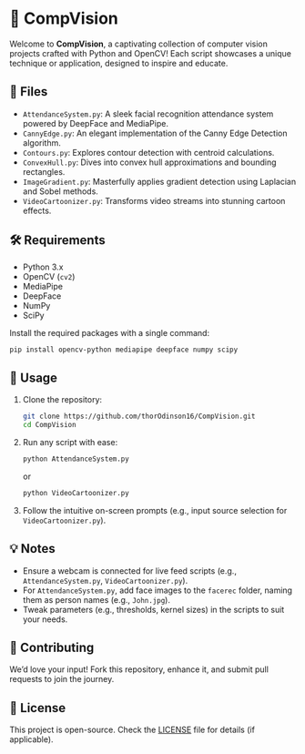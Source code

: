 # 🎥 CompVision

Welcome to **CompVision**, a captivating collection of computer vision projects crafted with Python and OpenCV! Each script showcases a unique technique or application, designed to inspire and educate.

## 🌟 Files

- `AttendanceSystem.py`: A sleek facial recognition attendance system powered by DeepFace and MediaPipe.
- `CannyEdge.py`: An elegant implementation of the Canny Edge Detection algorithm.
- `Contours.py`: Explores contour detection with centroid calculations.
- `ConvexHull.py`: Dives into convex hull approximations and bounding rectangles.
- `ImageGradient.py`: Masterfully applies gradient detection using Laplacian and Sobel methods.
- `VideoCartoonizer.py`: Transforms video streams into stunning cartoon effects.

## 🛠️ Requirements

- Python 3.x
- OpenCV (`cv2`)
- MediaPipe
- DeepFace
- NumPy
- SciPy

Install the required packages with a single command:
```bash
pip install opencv-python mediapipe deepface numpy scipy
```

## 🚀 Usage

1. Clone the repository:
   ```bash
   git clone https://github.com/thorOdinson16/CompVision.git
   cd CompVision
   ```

2. Run any script with ease:
   ```bash
   python AttendanceSystem.py
   ```
   or
   ```bash
   python VideoCartoonizer.py
   ```

3. Follow the intuitive on-screen prompts (e.g., input source selection for `VideoCartoonizer.py`).

## 💡 Notes

- Ensure a webcam is connected for live feed scripts (e.g., `AttendanceSystem.py`, `VideoCartoonizer.py`).
- For `AttendanceSystem.py`, add face images to the `facerec` folder, naming them as person names (e.g., `John.jpg`).
- Tweak parameters (e.g., thresholds, kernel sizes) in the scripts to suit your needs.

## 🤝 Contributing

We’d love your input! Fork this repository, enhance it, and submit pull requests to join the journey.

## 📜 License

This project is open-source. Check the [LICENSE](LICENSE) file for details (if applicable).